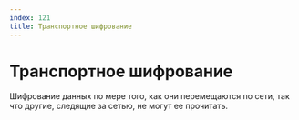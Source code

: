 ```yaml
---
index: 121
title: Транспортное шифрование
---
```

# Транспортное шифрование

Шифрование данных по мере того, как они перемещаются по сети, так что другие, следящие за сетью, не могут ее прочитать.